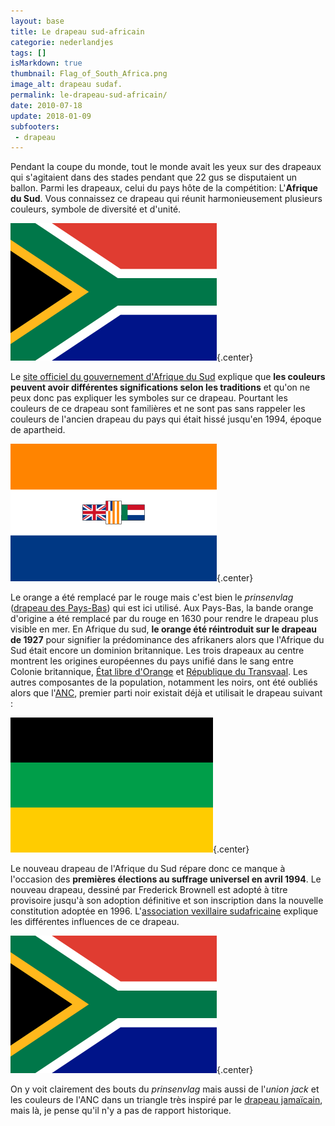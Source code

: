 ```yaml
---
layout: base
title: Le drapeau sud-africain
categorie: nederlandjes
tags: []
isMarkdown: true
thumbnail: Flag_of_South_Africa.png
image_alt: drapeau sudaf.
permalink: le-drapeau-sud-africain/
date: 2010-07-18
update: 2018-01-09
subfooters:
 - drapeau
---
```


Pendant la coupe du monde, tout le monde avait les yeux sur des drapeaux qui s'agitaient dans des stades pendant que 22 gus se disputaient un ballon. Parmi les drapeaux, celui du pays hôte de la compétition: L'**Afrique du Sud**. Vous connaissez ce drapeau qui réunit harmonieusement plusieurs couleurs, symbole de diversité et d'unité. 

![drapeau d'Afrique du Sud](Flag_of_South_Africa.png){.center}

<!--excerpt-->

Le [site officiel du gouvernement d'Afrique du Sud](http://www.info.gov.za/aboutgovt/symbols/flag.htm) explique que **les couleurs peuvent avoir différentes significations selon les traditions** et qu'on ne peux donc pas expliquer les symboles sur ce drapeau. Pourtant les couleurs de ce drapeau sont familières et ne sont pas sans rappeler les couleurs de l'ancien drapeau du pays qui était hissé jusqu'en 1994, époque de apartheid.

![drapeau d'Afrique du Sud jusqu'eb 1994](Flag_of_South_Africa_(1928-1982).png){.center}

Le orange a été remplacé par le rouge mais c'est bien le *prinsenvlag* ([drapeau des Pays-Bas](/le-prinsenvlag-aux-fenetres)) qui est ici utilisé. Aux Pays-Bas, la bande orange d'origine a été remplacé par du rouge en 1630 pour rendre le drapeau plus visible en mer. En Afrique du sud, **le orange été réintroduit sur le drapeau de 1927** pour signifier la prédominance des afrikaners alors que l'Afrique du Sud était encore un dominion britannique. Les trois drapeaux au centre montrent les origines européennes du pays unifié dans le sang entre Colonie britannique, [État libre d'Orange](http://fr.wikipedia.org/wiki/%C3%89tat_libre_d%27Orange) et [République du Transvaal](http://fr.wikipedia.org/wiki/R%C3%A9publique_sud-africaine_du_Transvaal). Les autres composantes de la population, notamment les noirs, ont été oubliés alors que l'[ANC](http://fr.wikipedia.org/wiki/Congr%C3%A8s_national_africain), premier parti noir existait déjà et utilisait le drapeau suivant :

![drapeau Congrès national africain](PNA.png){.center}

Le nouveau drapeau de l'Afrique du Sud répare donc ce manque à l'occasion des **premières élections au suffrage universel en avril 1994**. Le nouveau drapeau, dessiné par Frederick Brownell est adopté à titre provisoire jusqu'à son adoption définitive et son inscription dans la nouvelle constitution adoptée en 1996. L'[association vexillaire sudafricaine](http://www.savaflags.org.za/facts.asp) explique les différentes influences de ce drapeau.

![drapeau d'Afrique du Sud](Flag_of_South_Africa.png){.center}

On y voit clairement des bouts du *prinsenvlag* mais aussi de l'*union jack* et les couleurs de l'ANC dans un triangle très inspiré par le [drapeau jamaïcain](http://fr.wikipedia.org/wiki/Drapeau_de_la_Jama%C3%AFque), mais là, je pense qu'il n'y a pas de rapport historique.
